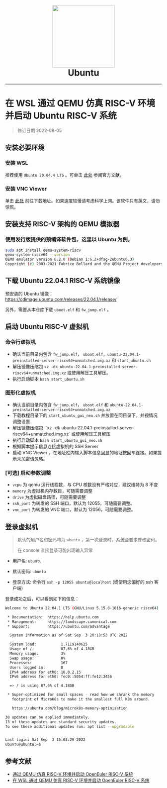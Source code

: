 
<h1 align="center">
  <img src="https://assets.ubuntu.com/v1/29985a98-ubuntu-logo32.png" width="200">
  <br>Ubuntu<br>
</h1>

---

# 在 WSL 通过 QEMU 仿真 RISC-V 环境并启动 Ubuntu RISC-V 系统

> 修订日期 2022-08-05

## 安装必要环境

### 安装 WSL

推荐使用 `Ubuntu 20.04.4 LTS` 。可单击 [此处](https://docs.microsoft.com/zh-cn/windows/wsl/install) 参阅官方文献。

### 安装 VNC Viewer

单击 [此处](https://www.realvnc.com/en/connect/download/viewer/) 前往下载地址。如果速度较慢请考虑科学上网。该软件只有英文，请勿惊慌。

## 安装支持 RISC-V 架构的 QEMU 模拟器

### 使用发行版提供的预编译软件包，这里以 Ubuntu 为例。

```bash
sudo apt install qemu-system-riscv
qemu-system-riscv64 --version
QEMU emulator version 6.2.0 (Debian 1:6.2+dfsg-2ubuntu6.3)
Copyright (c) 2003-2021 Fabrice Bellard and the QEMU Project developers
```

## 下载 Ubuntu 22.04.1 RISC-V 系统镜像

预安装的 Ubuntu 镜像：https://cdimage.ubuntu.com/releases/22.04.1/release/

另外，需要从本仓库下载 `uboot.elf` 和 `fw_jump.elf` 。

## 启动 Ubuntu RISC-V 虚拟机

### 命令行虚拟机

- 确认当前目录内包含 `fw_jump.elf`， `uboot.elf`，`ubuntu-22.04.1-preinstalled-server-riscv64+unmatched.img.xz` 和 `start_ubuntu.sh`
- 解压镜像压缩包 `xz -dk ubuntu-22.04.1-preinstalled-server-riscv64+unmatched.img.xz` 或使用解压工具解压。
- 执行启动脚本 `bash start_ubuntu.sh`

### 图形化虚拟机


- 确认当前目录内包含 `fw_jump.elf`， `uboot.elf` 和 `ubuntu-22.04.1-preinstalled-server-riscv64+unmatched.img.xz`
- 下载教程目录下的 `start_ubuntu_gui_neo.sh` 并放置在同目录下，并视情况调整设置
- 解压镜像压缩包 ``xz -dk ubuntu-22.04.1-preinstalled-server-riscv64+unmatched.img.xz` 或使用解压工具解压
- 执行启动脚本 `bash start_ubuntu_gui_neo.sh`
- 根据脚本提示信息连接虚拟机的 SSH Server
- 启动 VNC Viewer ，在地址栏内输入脚本信息回显的地址按回车连接。如果提示未加密请忽略。

### [可选] 启动参数调整

- `vcpu` 为 qemu 运行线程数，与 CPU 核数没有严格对应，建议维持为 8 不变
- `memory` 为虚拟机内存数目，可随需要调整
- `drive` 为虚拟磁盘路径，可随需要调整
- `ssh_port` 为转发的 SSH 端口，默认为 12055，可随需要调整。
- `vnc_port` 为转发的 VNC 端口，默认为 12056，可随需要调整。

## 登录虚拟机

> 默认的用户名和密码均为 `ubuntu` ，第一次登录时，系统会要求修改密码。
>
> 在 console 直接登录可能出现输入异常

- 用户名: `ubuntu`
- 默认密码: `ubuntu`

- 登录方式: 命令行 `ssh -p 12055 ubuntu@localhost` (或使用您偏好的 ssh 客户端)

登录成功之后，可以看到如下的信息：

```bash
Welcome to Ubuntu 22.04.1 LTS (GNU/Linux 5.15.0-1016-generic riscv64)

 * Documentation:  https://help.ubuntu.com
 * Management:     https://landscape.canonical.com
 * Support:        https://ubuntu.com/advantage

  System information as of Sat Sep  3 20:18:53 UTC 2022

  System load:           1.7119140625
  Usage of /:            87.6% of 4.18GB
  Memory usage:          3%
  Swap usage:            0%
  Processes:             167
  Users logged in:       0
  IPv4 address for eth0: 10.0.2.15
  IPv6 address for eth0: fec0::5054:ff:fe12:3456

  => / is using 87.6% of 4.18GB

 * Super-optimized for small spaces - read how we shrank the memory
   footprint of MicroK8s to make it the smallest full K8s around.

   https://ubuntu.com/blog/microk8s-memory-optimisation

30 updates can be applied immediately.
13 of these updates are standard security updates.
To see these additional updates run: apt list --upgradable


Last login: Sat Sep  3 15:03:29 2022
ubuntu@ubuntu:~$
```

## 参考文献

- [通过 QEMU 仿真 RISC-V 环境并启动 OpenEuler RISC-V 系统](https://github.com/openeuler-mirror/RISC-V/blob/master/doc/tutorials/vm-qemu-oErv.md)
- [在 WSL 通过 QEMU 仿真 RISC-V 环境并启动 OpenEuler RISC-V 系统](https://github.com/ArielHeleneto/Work-PLCT/blob/master/qemuOnWSL/ReadMe.md)
